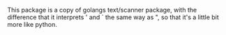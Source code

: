 This package is a copy of golangs text/scanner package, with the difference that it interprets ' and ` the same way as ", so
that it's a little bit more like python.